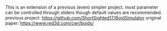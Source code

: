 This is an extension of a previous (even) simpler project.
most parameter can be controlled through sliders though default values are recommended.
previous project: https://github.com/ShortSighted17/BoidSimulator
original paper: https://www.red3d.com/cwr/boids/
